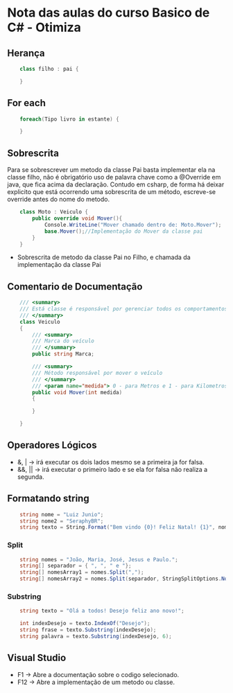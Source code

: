 # Nota das aulas do curso Basico de C# - Otimiza

## Herança

```csharp
    class filho : pai {

    }
```

## For each

```csharp
    foreach(Tipo livro in estante) {

    }
```

## Sobrescrita

Para se sobrescrever um metodo da classe Pai basta implementar ela na classe
filho, não é obrigatório uso de palavra chave como a @Override em java, que fica
acima da declaração. Contudo em csharp, de forma há deixar explicito que está
ocorrendo uma sobrescrita de um método, escreve-se override antes do nome do
metodo.


```csharp
    class Moto : Veiculo {
        public override void Mover(){
            Console.WriteLine("Mover chamado dentro de: Moto.Mover");
            base.Mover();//Implementação do Mover da classe pai
        }
    }
```
* Sobrescrita de metodo da classe Pai no Filho, e chamada da implementação da classe Pai

## Comentario de Documentação

```csharp
    /// <summary>
    /// Está classe é responsável por gerenciar todos os comportamentos genéricos de um veículo
    /// </summary>
    class Veiculo
    {
        /// <summary>
        /// Marca do veículo
        /// </summary>
        public string Marca;

        /// <summary>
        /// Método responsável por mover o veículo
        /// </summary>
        /// <param name="medida"> 0 - para Metros e 1 - para Kilometros </param>
        public void Mover(int medida)
        {

        }

    }
```

## Operadores Lógicos

*  &, |  -> irá executar os dois lados mesmo se a primeira ja for falsa.
* &&, || -> irá executar o primeiro lado e se ela for falsa não realiza a segunda.

## Formatando string
```csharp
    string nome = "Luiz Junio";
    string nome2 = "SeraphyBR";
    string texto = String.Format("Bem vindo {0}! Feliz Natal! {1}", nome, nome2);
```

### Split
```csharp
    string nomes = "João, Maria, José, Jesus e Paulo.";
    string[] separador = { ", ", " e "};
    string[] nomesArray1 = nomes.Split(",");
    string[] nomesArray2 = nomes.Split(separador, StringSplitOptions.None);
```
### Substring
```csharp
    string texto = "Olá a todos! Desejo feliz ano novo!";

    int indexDesejo = texto.IndexOf("Desejo");
    string frase = texto.Substring(indexDesejo);
    string palavra = texto.Substring(indexDesejo, 6);

```

## Visual Studio

* F1 -> Abre a documentação sobre o codigo selecionado.
* F12 -> Abre a implementação de um metodo ou classe.